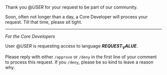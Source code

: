 Thank you @$USER$ for your request to be part of our community.

Soon, often not longer than a day, a Core Developer will process your request.
Till that time, please sit tight.

---

_For the Core Developers_

User @$USER$ is requesting access to language __$REQUEST_VALUE$__.

Please reply with either `/approve` or `/deny` in the first line of your comment to process this request.
If you `/deny`, please be so kind to leave a reason why.
